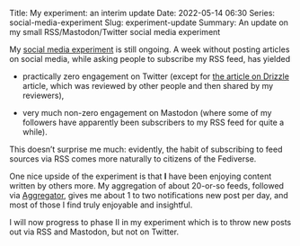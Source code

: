 Title: My experiment: an interim update
Date: 2022-05-14 06:30
Series: social-media-experiment
Slug: experiment-update
Summary: An update on my small RSS/Mastodon/Twitter social media experiment

My [social media experiment]({filename}experiment-1.md) is still
ongoing. A week without posting articles on social media, while asking
people to subscribe my RSS feed, has yielded

* practically zero engagement on Twitter (except for [the article on
  Drizzle]({filename}drizzle.md) article, which was reviewed by other
  people and then shared by my reviewers),

* very much non-zero engagement on Mastodon (where some of my
  followers have apparently been subscribers to my RSS feed for quite
  a while).

This doesn’t surprise me much: evidently, the habit of subscribing to
feed sources via RSS comes more naturally to citizens of the
Fediverse.

One nice upside of the experiment is that **I** have been enjoying
content written by others more. My aggregation of about 20-or-so
feeds, followed via
[Aggregator](https://play.google.com/store/apps/details?id=com.tughi.aggregator),
gives me about 1 to two notifications new post per day, and most of
those I find truly enjoyable and insightful.

I will now progress to phase II in my experiment which is to throw new
posts out via RSS and Mastodon, but not on Twitter.
